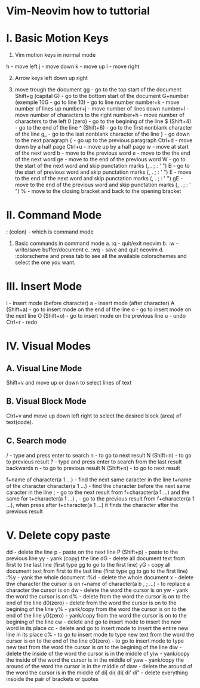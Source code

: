 Vim-Neovim how to tuttorial
========================

# I. Basic Motion Keys

1. Vim motion keys in normal mode

h - move left
j - move down
k - move up
l - move right

2. Arrow keys 
left down up right

3. move trough the document
gg - go to the top start of the document
Shift+g (capital G) - go to the bottom start of the document
G+number (exemple 10G - go to line 10) - go to line number
number+k - move number of lines up
number+j - move number of lines down
number+l - move number of characters to the right
number+h - move number of characters to the left
0 (zero) - go to the begining of the line
$ (Shift+4) - go to the end of the line
^ (Shift+6) - go to the first nonblank character of the line
g_ - go to the last nonblank character of the line
} - go down to the next paragraph
{ - go up to the previous paragraph
Ctrl+d - move down by a half page
Ctrl+u - move up by a half page
w - move at start of the next word
b - move to the previous word
e - move to the the end of the next word
ge - move to the end of the previous word
W - go to the start of the next word and skip punctation marks (, . ; : ' ")
B - go to the start of previous word and skip punctation marks (, . ; : ' ")
E - move to the end of the next word and skip punctation marks (, . ; : ' ")
gE - move to the end of the previous word and skip punctation marks (, . ; : ' ")
% - move to the closing bracket and back to the opening bracket 


# II. Command Mode
: (colon) - which is command mode  

1. Basic commands in command mode
a. :q - quit/exit neovim
b. :w - write/save buffer/document
c. :wq - save and quit neovim
d. :colorscheme and press tab to see all the available colorschemes and select the one you want.

# III. Insert Mode

i - insert mode (before character)
a - insert mode (after character)
A (Shift+a) - go to insert mode on the end of the line
o - go to insert mode on the next line
O (Shift+o) - go to insert mode on the previous line
u - undo
Ctrl+r - redo

# IV. Visual Modes

## A. Visual Line Mode

Shift+v and move up or down to select lines of text

## B. Visual Block Mode

Ctrl+v and move up down left right to select the desired block (area) of text(code).

## C. Search mode
/ - type and press enter to search
n - to go to next result
N (Shift+n) - to go to previous result
? - type and press enter to search from the last result backwards
n - to go to previous result
N (Shift+n) - to go to next result

f+name of character(a 1 ...) - find the next same caracter in the line
t+name of the character character(a 1 ...) - find the character before the next same caracter in the line 
; - go to the next result from f+character(a 1 ...) and the same for t+character(a 1 ...)
, - go to the previous result from f+character(a 1 ...), when press after t+character(a 1 ...) it finds the character after the previous result 

# V. Delete copy paste

dd - delete the line 
p - paste on the next line
P (Shift+p) - paste to the previous line
yy - yank (copy) the line
dG - delete all document text from first to the last line (first type gg to go to the first line)
yG - copy all document text from first to the last line (first type gg to go to the first line)
:%y - yank the whole document
:%d - delete the whole document
x - delete thw character the cursor is on
r+name of character(a b , ; ...) - to replace a character the cursor is on
dw - delete the word the cursor is on
yw - yank the word the cursor is on
d% - delete from the word the cursor is on to the end of the line
d0(zero) - delete from the word the cursor is on to the begining of the line
y% - yank/copy from the word the cursor is on to the end of the line
y0(zero) - yank/copy from the word the cursor is on to the begining of the line
cw - delete and go to insert mode to insert the new word in its place
cc - delete and go to insert mode to insert the entire new line in its place
c% - to go to insert mode to type new text from the word the cursor is on to the end of the line
c0(zero) - to go to insert mode to type new text from the word the cursor is on to the begining of the line
diw - delete the inside of the word the cursor is in the middle of
yiw - yank/copy the inside of the word the cursor is in the middle of
yaw - yank/copy the around of the word the cursor is in the middle of
daw - delete the around of the word the cursor is in the middle of
di[ di{ di( di' di" - delete everything insoide the pair of brackets or quotes



